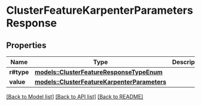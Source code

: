 # ClusterFeatureKarpenterParametersResponse

## Properties

Name | Type | Description | Notes
------------ | ------------- | ------------- | -------------
**r#type** | [**models::ClusterFeatureResponseTypeEnum**](ClusterFeatureResponseTypeEnum.md) |  | 
**value** | [**models::ClusterFeatureKarpenterParameters**](ClusterFeatureKarpenterParameters.md) |  | 

[[Back to Model list]](../README.md#documentation-for-models) [[Back to API list]](../README.md#documentation-for-api-endpoints) [[Back to README]](../README.md)


